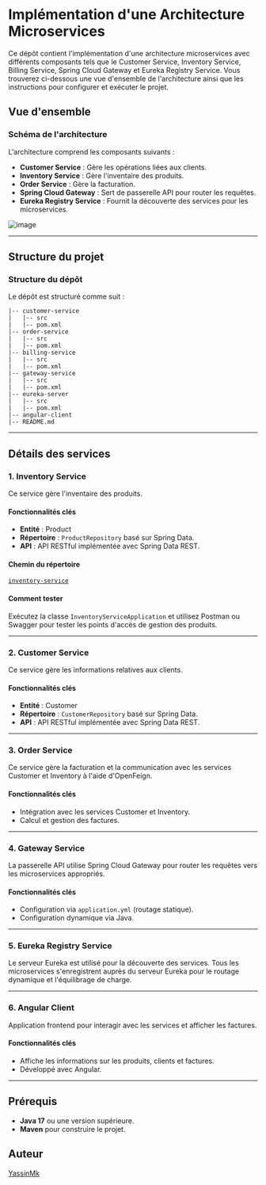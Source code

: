 # Implémentation d'une Architecture Microservices

Ce dépôt contient l'implémentation d'une architecture microservices avec différents composants tels que le Customer Service, Inventory Service, Billing Service, Spring Cloud Gateway et Eureka Registry Service. Vous trouverez ci-dessous une vue d'ensemble de l'architecture ainsi que les instructions pour configurer et exécuter le projet.

## Vue d'ensemble

### Schéma de l'architecture
L'architecture comprend les composants suivants :
- **Customer Service** : Gère les opérations liées aux clients.
- **Inventory Service** : Gère l'inventaire des produits.
- **Order Service** : Gère la facturation.
- **Spring Cloud Gateway** : Sert de passerelle API pour router les requêtes.
- **Eureka Registry Service** : Fournit la découverte des services pour les microservices.

![image](https://github.com/user-attachments/assets/2320657d-d9b8-4ca1-aa4c-4a8351ec2703)

---

## Structure du projet

### Structure du dépôt
Le dépôt est structuré comme suit :

```
|-- customer-service
|   |-- src
|   |-- pom.xml
|-- order-service
|   |-- src
|   |-- pom.xml
|-- billing-service
|   |-- src
|   |-- pom.xml
|-- gateway-service
|   |-- src
|   |-- pom.xml
|-- eureka-server
|   |-- src
|   |-- pom.xml
|-- angular-client
|-- README.md
```

---

## Détails des services

### 1. Inventory Service
Ce service gère l'inventaire des produits.

#### Fonctionnalités clés
- **Entité** : Product
- **Répertoire** : `ProductRepository` basé sur Spring Data.
- **API** : API RESTful implémentée avec Spring Data REST.

#### Chemin du répertoire
[`inventory-service`](https://github.com/YassinMk/AP-Implementation-of-a-microservices-architecture./tree/main/inventory-service/src/main/java/org/yassinmk/inventoryservice/repository)

#### Comment tester
Exécutez la classe `InventoryServiceApplication` et utilisez Postman ou Swagger pour tester les points d'accès de gestion des produits.

---

### 2. Customer Service
Ce service gère les informations relatives aux clients.

#### Fonctionnalités clés
- **Entité** : Customer
- **Répertoire** : `CustomerRepository` basé sur Spring Data.
- **API** : API RESTful implémentée avec Spring Data REST.

---

### 3. Order Service
Ce service gère la facturation et la communication avec les services Customer et Inventory à l'aide d'OpenFeign.

#### Fonctionnalités clés
- Intégration avec les services Customer et Inventory.
- Calcul et gestion des factures.

---

### 4. Gateway Service
La passerelle API utilise Spring Cloud Gateway pour router les requêtes vers les microservices appropriés.

#### Fonctionnalités clés
- Configuration via `application.yml` (routage statique).
- Configuration dynamique via Java.

---

### 5. Eureka Registry Service
Le serveur Eureka est utilisé pour la découverte des services. Tous les microservices s'enregistrent auprès du serveur Eureka pour le routage dynamique et l'équilibrage de charge.

---

### 6. Angular Client
Application frontend pour interagir avec les services et afficher les factures.

#### Fonctionnalités clés
- Affiche les informations sur les produits, clients et factures.
- Développé avec Angular.

---

## Prérequis
- **Java 17** ou une version supérieure.
- **Maven** pour construire le projet.

## Auteur
[YassinMk](https://github.com/YassinMk)
